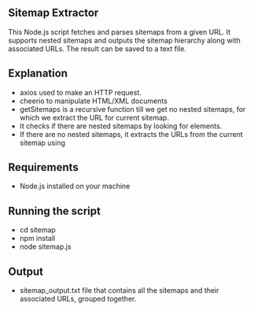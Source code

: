 ## Sitemap Extractor
This Node.js script fetches and parses sitemaps from a given URL. It supports nested sitemaps and outputs the sitemap hierarchy along with associated URLs. The result can be saved to a text file.

## Explanation
- axios used to make an HTTP request.
- cheerio to manipulate HTML/XML documents
- getSitemaps is a recursive function till we get no nested sitemaps, for which we extract the URL for 
current sitemap.
- It checks if there are nested sitemaps by looking for <sitemapindex> elements.
- If there are no nested sitemaps, it extracts the URLs from the current sitemap using <urlset>

## Requirements
- Node.js installed on your machine

## Running the script
- cd sitemap
- npm install 
- node sitemap.js

## Output
- sitemap_output.txt file that contains all the sitemaps and their associated URLs, grouped together.
